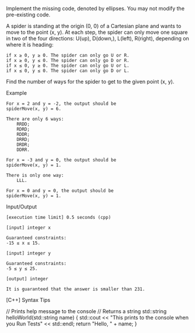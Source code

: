 Implement the missing code, denoted by ellipses. You may not modify the pre-existing code.

A spider is standing at the origin (0, 0) of a Cartesian plane and wants to move to the point (x, y). At each step, the spider can only move one square in two of the four directions: U(up), D(down,), L(left), R(right), depending on where it is heading:

    if x ≥ 0, y ≥ 0. The spider can only go U or R.
    if x ≥ 0, y ≤ 0. The spider can only go D or R.
    if x ≤ 0, y ≥ 0. The spider can only go U or L.
    if x ≤ 0, y ≤ 0. The spider can only go D or L.

Find the number of ways for the spider to get to the given point (x, y).

Example

    For x = 2 and y = -2, the output should be
    spiderMove(x, y) = 6.

    There are only 6 ways:
        RRDD;
        RDRD;
        RDDR;
        DRRD;
        DRDR;
        DDRR.

    For x = -3 and y = 0, the output should be
    spiderMove(x, y) = 1.

    There is only one way:
        LLL.

    For x = 0 and y = 0, the output should be
    spiderMove(x, y) = 1.

Input/Output

    [execution time limit] 0.5 seconds (cpp)

    [input] integer x

    Guaranteed constraints:
    -15 ≤ x ≤ 15.

    [input] integer y

    Guaranteed constraints:
    -5 ≤ y ≤ 25.

    [output] integer

    It is guaranteed that the answer is smaller than 231.

[C++] Syntax Tips

// Prints help message to the console
// Returns a string
std::string helloWorld(std::string name) {
    std::cout << "This prints to the console when you Run Tests" << std::endl;
    return "Hello, " + name;
}

